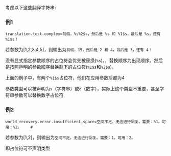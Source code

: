 考虑以下这些翻译字符串:

### 例1

```
translation.test.complex=前缀，%s%2$s，然后是 %s 和 %1$s，最后是 %s，还有 %1$s！
```

若参数为[1,2,3,4,5]，则输出为```前缀，15，然后是 2 和 4，最后是 3，还有 4！```

没有显式指定参数顺序的占位符会优先被替换(```%s```)。，替换顺序为出现顺序。然后是按照声明的参数顺序替换剩下的占位符(```%1$s```和```%2$s```)。

上面的例子中，有两个```%1$s```占位符，他们在应用参数后都为4

参数类型可以被声明为```s```（字符串）或```d```（数字），实际上这个类型不重要，甚至字符串参数可以替换数字占位符

### 例2

```
world_recovery.error.insufficient_space=空间不足，无法进行回复。需要：%1。可用：%2。	#
```

若参数为[1,2]，则输出为```空间不足，无法进行回复。需要：1。可用：2。```

即占位符可不声明类型
